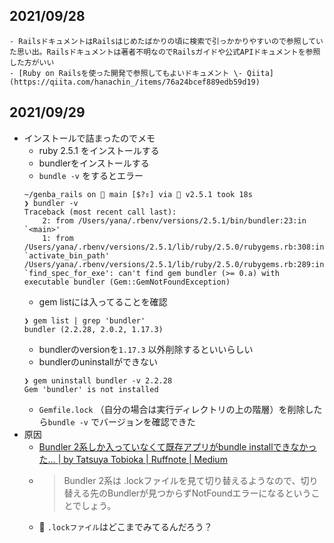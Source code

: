 ## 2021/09/28
    - RailsドキュメントはRailsはじめたばかりの頃に検索で引っかかりやすいので参照していた思い出。Railsドキュメントは著者不明なのでRailsガイドや公式APIドキュメントを参照した方がいい
    - [Ruby on Railsを使った開発で参照してもよいドキュメント \- Qiita](https://qiita.com/hanachin_/items/76a24bcef889edb59d19)

## 2021/09/29
- インストールで詰まったのでメモ
    - ruby 2.5.1 をインストールする
    - bundlerをインストールする
    - `bundle -v` をするとエラー
    ```
    ~/genba_rails on 🌱 main [$?⇕] via 💎 v2.5.1 took 18s 
    ❯ bundler -v         
    Traceback (most recent call last):
        2: from /Users/yana/.rbenv/versions/2.5.1/bin/bundler:23:in `<main>'
        1: from /Users/yana/.rbenv/versions/2.5.1/lib/ruby/2.5.0/rubygems.rb:308:in `activate_bin_path'
    /Users/yana/.rbenv/versions/2.5.1/lib/ruby/2.5.0/rubygems.rb:289:in `find_spec_for_exe': can't find gem bundler (>= 0.a) with executable bundler (Gem::GemNotFoundException)
    ```
    - gem listには入ってることを確認
    ```
    ❯ gem list | grep 'bundler'
    bundler (2.2.28, 2.0.2, 1.17.3)
    ```
    - bundlerのversionを`1.17.3` 以外削除するといいらしい
    - bundlerのuninstallができない
    ```
    ❯ gem uninstall bundler -v 2.2.28
    Gem 'bundler' is not installed
    ```
    - `Gemfile.lock` （自分の場合は実行ディレクトリの上の階層）を削除したら`bundle -v` でバージョンを確認できた
- 原因
    - [Bundler 2系しか入っていなくて既存アプリがbundle installできなかった… \| by Tatsuya Tobioka \| Ruffnote \| Medium](https://medium.com/ruffnote/bundler-2系しか入っていなくて既存アプリがbundle-installできなかった-dd03737d3866)
    - > Bundler 2系は .lockファイルを見て切り替えるようなので、切り替える先のBundlerが見つからずNotFoundエラーになるということでしょう。
    - 🤔 `.lockファイル`はどこまでみてるんだろう？
